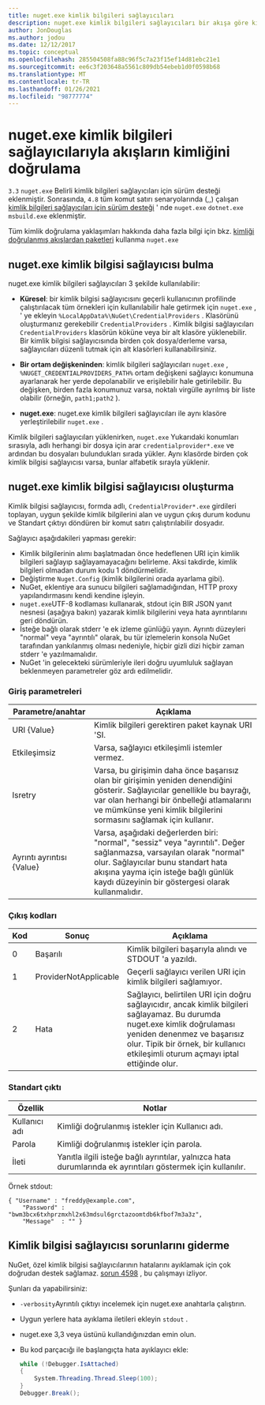 ```yaml
---
title: nuget.exe kimlik bilgileri sağlayıcıları
description: nuget.exe kimlik bilgileri sağlayıcıları bir akışa göre kimlik doğrulaması yapabilir ve belirli kuralları izleyen komut satırı yürütülebilir dosyaları olarak uygulanır.
author: JonDouglas
ms.author: jodou
ms.date: 12/12/2017
ms.topic: conceptual
ms.openlocfilehash: 285504508fa88c96f5c7a23f15ef14d81ebc21e1
ms.sourcegitcommit: ee6c3f203648a5561c809db54ebeb1d0f0598b68
ms.translationtype: MT
ms.contentlocale: tr-TR
ms.lasthandoff: 01/26/2021
ms.locfileid: "98777774"
---
```

# <a name="authenticating-feeds-with-nugetexe-credential-providers"></a>nuget.exe kimlik bilgileri sağlayıcılarıyla akışların kimliğini doğrulama

`3.3` `nuget.exe` Belirli kimlik bilgileri sağlayıcıları için sürüm desteği eklenmiştir. Sonrasında, `4.8` tüm komut satırı senaryolarında (,,) çalışan [kimlik bilgileri sağlayıcıları için sürüm desteği](NuGet-Cross-Platform-Authentication-Plugin.md) ' nde `nuget.exe` `dotnet.exe` `msbuild.exe` eklenmiştir.

Tüm kimlik doğrulama yaklaşımları hakkında daha fazla bilgi için bkz. [kimliği doğrulanmış akışlardan paketleri](../../consume-packages/consuming-packages-authenticated-feeds.md#nugetexe) kullanma `nuget.exe`

## <a name="nugetexe-credential-provider-discovery"></a>nuget.exe kimlik bilgisi sağlayıcısı bulma

nuget.exe kimlik bilgileri sağlayıcıları 3 şekilde kullanılabilir:

- **Küresel**: bir kimlik bilgisi sağlayıcısını geçerli kullanıcının profilinde çalıştırılacak tüm örnekleri için kullanılabilir hale getirmek için `nuget.exe` , ' ye ekleyin `%LocalAppData%\NuGet\CredentialProviders` . Klasörünü oluşturmanız gerekebilir `CredentialProviders` . Kimlik bilgisi sağlayıcıları `CredentialProviders`  klasörün köküne veya bir alt klasöre yüklenebilir. Bir kimlik bilgisi sağlayıcısında birden çok dosya/derleme varsa, sağlayıcıları düzenli tutmak için alt klasörleri kullanabilirsiniz.

- **Bir ortam değişkeninden**: kimlik bilgileri sağlayıcıları `nuget.exe` , `%NUGET_CREDENTIALPROVIDERS_PATH%` ortam değişkeni sağlayıcı konumuna ayarlanarak her yerde depolanabilir ve erişilebilir hale getirilebilir. Bu değişken, birden fazla konumunuz varsa, noktalı virgülle ayrılmış bir liste olabilir (örneğin, `path1;path2` ).

- **nuget.exe**: nuget.exe kimlik bilgileri sağlayıcıları ile aynı klasöre yerleştirilebilir `nuget.exe` .

Kimlik bilgileri sağlayıcıları yüklenirken, `nuget.exe` Yukarıdaki konumları sırasıyla, adlı herhangi bir dosya için arar `credentialprovider*.exe` ve ardından bu dosyaları bulundukları sırada yükler. Aynı klasörde birden çok kimlik bilgisi sağlayıcısı varsa, bunlar alfabetik sırayla yüklenir.

## <a name="creating-a-nugetexe-credential-provider"></a>nuget.exe kimlik bilgisi sağlayıcısı oluşturma

Kimlik bilgisi sağlayıcısı, formda adlı, `CredentialProvider*.exe` girdileri toplayan, uygun şekilde kimlik bilgilerini alan ve uygun çıkış durum kodunu ve Standart çıktıyı döndüren bir komut satırı çalıştırılabilir dosyadır.

Sağlayıcı aşağıdakileri yapması gerekir:

- Kimlik bilgilerinin alımı başlatmadan önce hedeflenen URI için kimlik bilgileri sağlayıp sağlayamayacağını belirleme. Aksi takdirde, kimlik bilgileri olmadan durum kodu 1 döndürmelidir.
- Değiştirme `Nuget.Config` (kimlik bilgilerini orada ayarlama gibi).
- NuGet, eklentiye ara sunucu bilgileri sağlamadığından, HTTP proxy yapılandırmasını kendi kendine işleyin.
- `nuget.exe`UTF-8 kodlaması kullanarak, stdout için BIR JSON yanıt nesnesi (aşağıya bakın) yazarak kimlik bilgilerini veya hata ayrıntılarını geri döndürün.
- İsteğe bağlı olarak stderr 'e ek izleme günlüğü yayın. Ayrıntı düzeyleri "normal" veya "ayrıntılı" olarak, bu tür izlemelerin konsola NuGet tarafından yankılanmış olması nedeniyle, hiçbir gizli dizi hiçbir zaman stderr 'e yazılmamalıdır.
- NuGet 'in gelecekteki sürümleriyle ileri doğru uyumluluk sağlayan beklenmeyen parametreler göz ardı edilmelidir.

### <a name="input-parameters"></a>Giriş parametreleri

| Parametre/anahtar |Açıklama|
|----------------|-----------|
| URI {Value} | Kimlik bilgileri gerektiren paket kaynak URI 'SI.|
| Etkileşimsiz | Varsa, sağlayıcı etkileşimli istemler vermez. |
| Isretry | Varsa, bu girişimin daha önce başarısız olan bir girişimin yeniden denendiğini gösterir. Sağlayıcılar genellikle bu bayrağı, var olan herhangi bir önbelleği atlamalarını ve mümkünse yeni kimlik bilgilerini sormasını sağlamak için kullanır.|
| Ayrıntı ayrıntısı {Value} | Varsa, aşağıdaki değerlerden biri: "normal", "sessiz" veya "ayrıntılı". Değer sağlanmazsa, varsayılan olarak "normal" olur. Sağlayıcılar bunu standart hata akışına yayma için isteğe bağlı günlük kaydı düzeyinin bir göstergesi olarak kullanmalıdır. |

### <a name="exit-codes"></a>Çıkış kodları

| Kod |Sonuç | Açıklama |
|----------------|-----------|-----------|
| 0 | Başarılı | Kimlik bilgileri başarıyla alındı ve STDOUT 'a yazıldı.|
| 1 | ProviderNotApplicable | Geçerli sağlayıcı verilen URI için kimlik bilgileri sağlamıyor.|
| 2 | Hata | Sağlayıcı, belirtilen URI için doğru sağlayıcıdır, ancak kimlik bilgileri sağlayamaz. Bu durumda nuget.exe kimlik doğrulaması yeniden denenmez ve başarısız olur. Tipik bir örnek, bir kullanıcı etkileşimli oturum açmayı iptal ettiğinde olur. |

### <a name="standard-output"></a>Standart çıktı

| Özellik |Notlar|
|----------------|-----------|
| Kullanıcı adı | Kimliği doğrulanmış istekler için Kullanıcı adı.|
| Parola | Kimliği doğrulanmış istekler için parola.|
| İleti | Yanıtla ilgili isteğe bağlı ayrıntılar, yalnızca hata durumlarında ek ayrıntıları göstermek için kullanılır. |

Örnek stdout:

```
{ "Username" : "freddy@example.com",
    "Password" : "bwm3bcx6txhprzmxhl2x63mdsul6grctazoomtdb6kfbof7m3a3z",
    "Message"  : "" }
```

## <a name="troubleshooting-a-credential-provider"></a>Kimlik bilgisi sağlayıcısı sorunlarını giderme

NuGet, özel kimlik bilgisi sağlayıcılarının hatalarını ayıklamak için çok doğrudan destek sağlamaz. [sorun 4598](https://github.com/NuGet/Home/issues/4598) , bu çalışmayı izliyor.

Şunları da yapabilirsiniz:

- `-verbosity`Ayrıntılı çıktıyı incelemek için nuget.exe anahtarla çalıştırın.
- Uygun yerlere hata ayıklama iletileri ekleyin `stdout` .
- nuget.exe 3,3 veya üstünü kullandığınızdan emin olun.
- Bu kod parçacığı ile başlangıçta hata ayıklayıcı ekle:

    ```cs
    while (!Debugger.IsAttached)
    {
        System.Threading.Thread.Sleep(100);
    }
    Debugger.Break();
    ```
